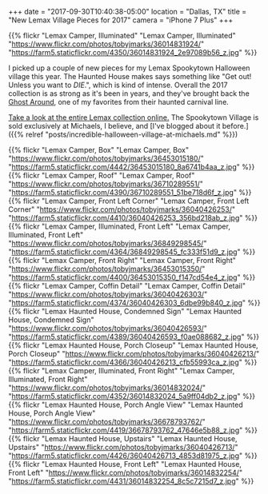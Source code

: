+++
date = "2017-09-30T10:40:38-05:00"
location = "Dallas, TX"
title = "New Lemax Village Pieces for 2017"
camera = "iPhone 7 Plus"
+++

{{% flickr "Lemax Camper, Illuminated"
           "Lemax Camper, Illuminated"
           "https://www.flickr.com/photos/tobyjmarks/36014831924/"
           "https://farm5.staticflickr.com/4350/36014831924_2e97089b56_z.jpg" %}}
<!--more-->

I picked up a couple of new pieces for my Lemax Spookytown Halloween village this year. The Haunted House makes says something like "Get out! Unless you want to _DIE_.", which is kind of intense. Overall the 2017 collection is as strong as it's been in years, and they've brought back the [Ghost Around](http://www.lemaxcollection.com/information/collectors/product-exclusives/michaels/ghost-around), one of my favorites from their haunted carnival line.

[Take a look at the entire Lemax collection online.](http://www.lemaxcollection.com/villages/spooky-town/sights-and-sounds) The Spookytown Village is sold exclusively at Michaels, I believe, and [I've blogged about it before.]({{% relref "posts/incredible-halloween-village-at-michaels.md" %}})

{{% flickr "Lemax Camper, Box"
           "Lemax Camper, Box"
           "https://www.flickr.com/photos/tobyjmarks/36453015180/"
           "https://farm5.staticflickr.com/4442/36453015180_8a6741b4aa_z.jpg" %}}
{{% flickr "Lemax Camper, Roof"
           "Lemax Camper, Roof"
           "https://www.flickr.com/photos/tobyjmarks/36710289551/"
           "https://farm5.staticflickr.com/4390/36710289551_51be718d6f_z.jpg" %}}
{{% flickr "Lemax Camper, Front Left Corner"
           "Lemax Camper, Front Left Corner"
           "https://www.flickr.com/photos/tobyjmarks/36040426253/"
           "https://farm5.staticflickr.com/4410/36040426253_356bd218ab_z.jpg" %}}
{{% flickr "Lemax Camper, Illuminated, Front Left"
           "Lemax Camper, Illuminated, Front Left"
           "https://www.flickr.com/photos/tobyjmarks/36849298545/"
           "https://farm5.staticflickr.com/4364/36849298545_fc333f51d9_z.jpg" %}}
{{% flickr "Lemax Camper, Front Right"
           "Lemax Camper, Front Right"
           "https://www.flickr.com/photos/tobyjmarks/36453015350/"
           "https://farm5.staticflickr.com/4400/36453015350_f147cd54e4_z.jpg" %}}
{{% flickr "Lemax Camper, Coffin Detail"
           "Lemax Camper, Coffin Detail"
           "https://www.flickr.com/photos/tobyjmarks/36040426303/"
           "https://farm5.staticflickr.com/4374/36040426303_6dbe99b840_z.jpg" %}}
{{% flickr "Lemax Haunted House, Condemned Sign"
           "Lemax Haunted House, Condemned Sign"
           "https://www.flickr.com/photos/tobyjmarks/36040426593/"
           "https://farm5.staticflickr.com/4389/36040426593_f0ae088682_z.jpg" %}}
{{% flickr "Lemax Haunted House, Porch Closeup"
           "Lemax Haunted House, Porch Closeup"
           "https://www.flickr.com/photos/tobyjmarks/36040426213/"
           "https://farm5.staticflickr.com/4366/36040426213_cfb55993ca_z.jpg" %}}
{{% flickr "Lemax Camper, Illuminated, Front Right"
           "Lemax Camper, Illuminated, Front Right"
           "https://www.flickr.com/photos/tobyjmarks/36014832024/"
           "https://farm5.staticflickr.com/4352/36014832024_5a9ff04db2_z.jpg" %}}
{{% flickr "Lemax Haunted House, Porch Angle View"
           "Lemax Haunted House, Porch Angle View"
           "https://www.flickr.com/photos/tobyjmarks/36678793762/"
           "https://farm5.staticflickr.com/4419/36678793762_47646e5b88_z.jpg" %}}
{{% flickr "Lemax Haunted House, Upstairs"
           "Lemax Haunted House, Upstairs"
           "https://www.flickr.com/photos/tobyjmarks/36040426713/"
           "https://farm5.staticflickr.com/4426/36040426713_4853d81975_z.jpg" %}}
{{% flickr "Lemax Haunted House, Front Left"
           "Lemax Haunted House, Front Left"
           "https://www.flickr.com/photos/tobyjmarks/36014832254/"
           "https://farm5.staticflickr.com/4431/36014832254_8c5c7215d7_z.jpg" %}}
